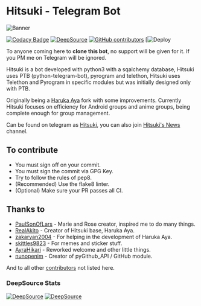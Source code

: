 # Hitsuki - Telegram Bot

![Banner](https://telegra.ph/file/601541db4ff2286fd1096.jpg)

[![Codacy Badge](https://app.codacy.com/project/badge/Grade/5636a47ec09a4c6ab4b64b9edbc9ba6c)](https://www.codacy.com/gh/HitsukiNetwork/Hitsuki?utm_source=github.com&amp;utm_medium=referral&amp;utm_content=HitsukiNetwork/Hitsuki&amp;utm_campaign=Badge_Grade)
[![DeepSource](https://static.deepsource.io/deepsource-badge-light-mini.svg)](https://deepsource.io/gh/HitsukiNetwork/Hitsuki/?ref=repository-badge)
[![GitHub contributors](https://img.shields.io/github/contributors/HitsukiNetwork/Hitsuki.svg)](https://GitHub.com/HitsukiNetwork/Hitsuki/graphs/contributors/)
[![Deploy](https://heroku.com/deploy?template=https://github.com/basimonpp/Hitsuki)

To anyone coming here to **clone this bot**, no support will be given for it. If you PM me on Telegram will be ignored.

Hitsuki is a bot developed with python3 with a sqalchemy database, Hitsuki uses PTB (python-telegram-bot), pyrogram and telethon, Hitsuki uses Telethon and Pyrogram in specific modules but was initially designed only with PTB.

Originally being a [Haruka Aya](https://gitlab.com/HarukaNetwork/HarukaAya) fork with some improvements. Currently Hitsuki focuses on efficiency for Android groups and anime groups, being complete enough for group management.

Can be found on telegram as [Hitsuki](https://t.me/LordHitsuki_BOT), you can also join [Hitsuki's News](https://t.me/HitsukiNews) channel.

## To contribute

* You must sign off on your commit.
* You must sign the commit via GPG Key.
* Try to follow the rules of pep8.
* (Recommended) Use the flake8 linter.
* (Optional) Make sure your PR passes all CI.

## Thanks to

* [PaulSonOfLars](https://github.com/PaulSonOfLars) - Marie and Rose creator, inspired me to do many things.
* [RealAkito](https://github.com/RealAkito) - Creator of Hitsuki base, Haruka Aya.
* [zakaryan2004](https://github.com/zakaryan2004) - For helping in the development of Haruka Aya.
* [skittles9823](https://github.com/skittles9823) - For memes and sticker stuff.
* [AyraHikari](https://github.com/AyraHikari) - Reworked welcome and other little things.
* [nunopenim](https://github.com/nunopenim) - Creator of pyGithub_API / GitHub module.

And to all other [contributors](https://github.com/HitsukiNetwork/Hitsuki/graphs/contributors) not listed here.

### DeepSource Stats

[![DeepSource](https://deepsource.io/gh/HitsukiNetwork/Hitsuki.svg/?label=active+issues&show_trend=true)](https://deepsource.io/gh/HitsukiNetwork/Hitsuki/?ref=repository-badge)
[![DeepSource](https://deepsource.io/gh/HitsukiNetwork/Hitsuki.svg/?label=resolved+issues&show_trend=true)](https://deepsource.io/gh/HitsukiNetwork/Hitsuki/?ref=repository-badge)
